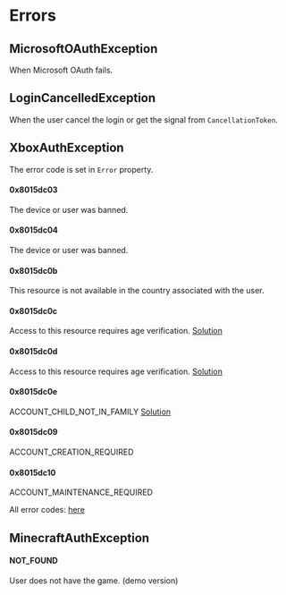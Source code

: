 # Errors

## MicrosoftOAuthException

When Microsoft OAuth fails.

## LoginCancelledException

When the user cancel the login or get the signal from `CancellationToken`.

## XboxAuthException

The error code is set in `Error` property.

#### 0x8015dc03

The device or user was banned.

#### 0x8015dc04

The device or user was banned.

#### 0x8015dc0b

This resource is not available in the country associated with the user.

#### 0x8015dc0c

Access to this resource requires age verification. [Solution](XboxLiveApi.md)

#### 0x8015dc0d

Access to this resource requires age verification. [Solution](XboxLiveApi.md)

#### 0x8015dc0e

ACCOUNT_CHILD_NOT_IN_FAMILY [Solution](XboxLiveApi.md)

#### 0x8015dc09

ACCOUNT_CREATION_REQUIRED

#### 0x8015dc10

ACCOUNT_MAINTENANCE_REQUIRED

All error codes: [here](https://github.com/microsoft/xbox-live-api/blob/730f579d41b64df5b57b52e629d12f23c6fb64ac/Source/Shared/errors_legacy.h#L924)

## MinecraftAuthException

#### NOT_FOUND

User does not have the game. (demo version)